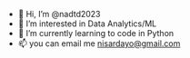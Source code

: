 - 👋 Hi, I’m @nadtd2023
- 👀 I’m interested in Data Analytics/ML
- 🌱 I’m currently learning to code in Python
- 📫 you can email me nisardayo@gmail.com

<!---
nadtd2023/nadtd2023 is a ✨ special ✨ repository because its `README.md` (this file) appears on your GitHub profile.
You can click the Preview link to take a look at your changes.
--->
